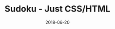 ---
title: 'Sudoku - Just CSS/HTML'
description: 'Complete a sudoku puzzle without Javascript or server-side interaction.'
gametype: 'easy'
gameid: 70
date: 2018-06-20
tags: []
draft: false
type: 'games'
num19: [{'idx':1,'arr1':[1,2,3,4,5,6,7,8,9],'arr2':[1,2,3,4,5,6,7,8,9]},{'idx':2,'arr1':[1,2,3,4,5,6,7,8,9],'arr2':[1,2,3,4,5,6,7,8,9]},{'idx':3,'arr1':[1,2,3,4,5,6,7,8,9],'arr2':[1,2,3,4,5,6,7,8,9]},{'idx':4,'arr1':[1,2,3,4,5,6,7,8,9],'arr2':[1,2,3,4,5,6,7,8,9]},{'idx':5,'arr1':[1,2,3,4,5,6,7,8,9],'arr2':[1,2,3,4,5,6,7,8,9]},{'idx':6,'arr1':[1,2,3,4,5,6,7,8,9],'arr2':[1,2,3,4,5,6,7,8,9]},{'idx':7,'arr1':[1,2,3,4,5,6,7,8,9],'arr2':[1,2,3,4,5,6,7,8,9]},{'idx':8,'arr1':[1,2,3,4,5,6,7,8,9],'arr2':[1,2,3,4,5,6,7,8,9]},{'idx':9,'arr1':[1,2,3,4,5,6,7,8,9],'arr2':[1,2,3,4,5,6,7,8,9]}]
puzzle: [[0, 7, 5, 0, 0, 6, 1, 0, 0], [0, 0, 0, 8, 0, 4, 0, 9, 2], [8, 0, 0, 0, 0, 3, 4, 0, 0], [0, 0, 0, 0, 0, 1, 0, 5, 0], [0, 0, 4, 0, 0, 0, 3, 0, 0], [0, 5, 0, 4, 0, 0, 0, 0, 0], [0, 0, 1, 2, 0, 0, 0, 0, 3], [5, 4, 0, 6, 0, 8, 0, 0, 0], [0, 0, 7, 5, 0, 0, 6, 4, 0]]
layout: 'sudokucssstatic'
---